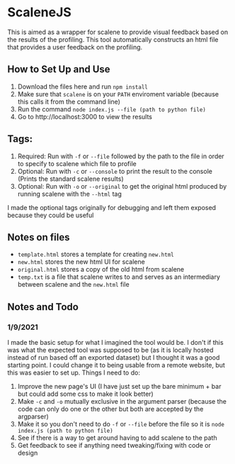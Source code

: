 # ScaleneJS

This is aimed as a wrapper for scalene to provide visual feedback based on the results of the profiling. This tool automatically constructs an html file that provides a user feedback on the profiling.

## How to Set Up and Use

1. Download the files here and run `npm install`
2. Make sure that `scalene` is on your `PATH` enviroment variable (because this calls it from the command line)
3. Run the command `node index.js --file (path to python file)`
4. Go to http://localhost:3000 to view the results

## Tags:

1. Required: Run with `-f` or `--file` followed by the path to the file in order to specify to scalene which file to profile
2. Optional: Run with `-c` or `--console` to print the result to the console (Prints the standard scalene results)
3. Optional: Run with `-o` or `--original` to get the original html produced by running scalene with the `--html` tag

I made the optional tags originally for debugging and left them exposed because they could be useful

## Notes on files

- `template.html` stores a template for creating `new.html`
- `new.html` stores the new html UI for scalene
- `original.html` stores a copy of the old html from scalene
- `temp.txt` is a file that scalene writes to and serves as an intermediary between scalene and the `new.html` file

## Notes and Todo

### 1/9/2021

I made the basic setup for what I imagined the tool would be. I don't if this was what the expected tool was supposed to be (as it is locally hosted instead of run based off an exported dataset) but I thought it was a good starting point. I could change it to being usable from a remote website, but this was easier to set up. Things I need to do:

1. Improve the new page's UI (I have just set up the bare minimum + bar but could add some css to make it look better)
2. Make `-c` and `-o` mutually exclusive in the argument parser (because the code can only do one or the other but both are accepted by the argparser)
3. Make it so you don't need to do `-f` or `--file` before the file so it is `node index.js (path to python file)`
4. See if there is a way to get around having to add scalene to the path
5. Get feedback to see if anything need tweaking/fixing with code or design

